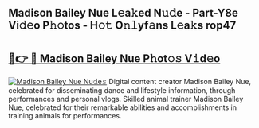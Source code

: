 ## Madison Bailey Nue L𝚎a𝚔ed N𝚞𝚍e - Part-Y8e Vi𝚍𝚎o P𝚑𝚘tos - H𝚘𝚝 O𝚗𝚕yf𝚊ns L𝚎a𝚔s rop47

# <h2><a href="http://kfe5ff.oniu.top/?m=Madison+Bailey+Nue">🔗👉 🔴 Madison Bailey Nue P𝚑ot𝚘𝚜 V𝚒d𝚎o</a></h2>

[![Madison Bailey Nue Nu𝚍e𝚜](https://i.imgur.com/0qMVB7G.gif)](http://kfe5ff.oniu.top/?m=Madison+Bailey+Nue)
Digital content creator Madison Bailey Nue, celebrated for disseminating dance and lifestyle information, through performances and personal vlogs. Skilled animal trainer Madison Bailey Nue, celebrated for their remarkable abilities and accomplishments in training animals for performances.  

